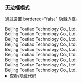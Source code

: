 ### 无边框模式

通过设置 <yc-tag>bordered="false"</yc-tag> 隐藏边框。

<div class="cell-demo">
  <yc-collapse
    :default-active-key="['1']"
    :bordered="false">
    <yc-collapse-item
      header="Beijing Toutiao Technology Co., Ltd."
      path="1">
      <div>Beijing Toutiao Technology Co., Ltd.</div>
      <div>Beijing Toutiao Technology Co., Ltd.</div>
      <div>Beijing Toutiao Technology Co., Ltd.</div>
    </yc-collapse-item>
    <yc-collapse-item
      header="Beijing Toutiao Technology Co., Ltd."
      path="2"
      disabled>
      <div>Beijing Toutiao Technology Co., Ltd.</div>
      <div>Beijing Toutiao Technology Co., Ltd.</div>
      <div>Beijing Toutiao Technology Co., Ltd.</div>
    </yc-collapse-item>
    <yc-collapse-item
      header="Beijing Toutiao Technology Co., Ltd."
      path="3">
      <div>Beijing Toutiao Technology Co., Ltd.</div>
      <div>Beijing Toutiao Technology Co., Ltd.</div>
      <div>Beijing Toutiao Technology Co., Ltd.</div>
    </yc-collapse-item>
  </yc-collapse>
</div>

<details>
<summary>查看/隐藏代码</summary>

```vue
<template>
  <yc-collapse
    :default-active-key="['1']"
    :bordered="false">
    <yc-collapse-item
      header="Beijing Toutiao Technology Co., Ltd."
      path="1">
      <div>Beijing Toutiao Technology Co., Ltd.</div>
      <div>Beijing Toutiao Technology Co., Ltd.</div>
      <div>Beijing Toutiao Technology Co., Ltd.</div>
    </yc-collapse-item>
    <yc-collapse-item
      header="Beijing Toutiao Technology Co., Ltd."
      path="2"
      disabled>
      <div>Beijing Toutiao Technology Co., Ltd.</div>
      <div>Beijing Toutiao Technology Co., Ltd.</div>
      <div>Beijing Toutiao Technology Co., Ltd.</div>
    </yc-collapse-item>
    <yc-collapse-item
      header="Beijing Toutiao Technology Co., Ltd."
      path="3">
      <div>Beijing Toutiao Technology Co., Ltd.</div>
      <div>Beijing Toutiao Technology Co., Ltd.</div>
      <div>Beijing Toutiao Technology Co., Ltd.</div>
    </yc-collapse-item>
  </yc-collapse>
</template>
```

</details>
